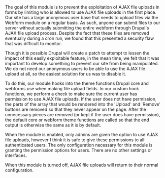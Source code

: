 The goal of this module is to prevent the exploitation of AJAX file uploads in forms by limiting who is allowed to use AJAX file uploads in the first place. Our site has a large anonymous user base that needs to upload files via the Webform module on a regular basis. As such, anyone can submit files to our server without actually submitting the entire webform through Drupal's AJAX file upload process. Despite the fact that these files are removed eventually during a cron run, we found that this presented a security flaw that was difficult to monitor.

Though it is possible Drupal will create a patch to attempt to lessen the impact of this easily exploitable feature, in the mean time, we felt that it was important to develop something to prevent our site from being manipulated. We do not need our anonymous users to be able to use the AJAX file upload at all, so the easiest solution for us was to disable it. 

To do this, our module hooks into the theme functions Drupal core and webforms use when making file upload fields. In our custom hook functions, we perform a check to make sure the current user has permission to use AJAX file uploads. If the user does not have permission, the parts of the array that would be rendered into the 'Upload' and 'Remove' buttons are removed so that they never appear on the page. After the unnecessary pieces are removed (or kept if the user does have permission), the default core or webform theme functions are called so that the end output is otherwise the same as it is by default. 

When the module is enabled, only admins are given the option to use AJAX file uploads, however I think it is safe to give these permissions to all authenticated users. The only configuration necessary for this module is granting the permission options for users. There are no other settings or interfaces. 

When this module is turned off, AJAX file uploads will return to their normal configuration. 